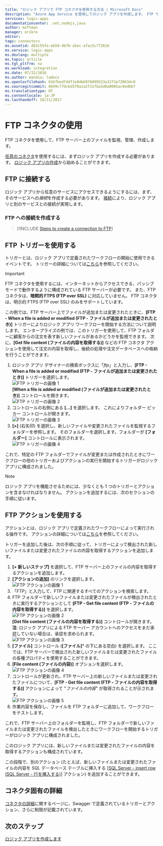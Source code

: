```yaml
---
title: "ロジック アプリで FTP コネクタを使用する方法 | Microsoft Docs"
description: "Azure App Service を使用してロジック アプリを作成します。 FTP サーバーに接続して、ファイルを管理します。 FTP サーバーのファイルのアップロード、更新、取得、削除など、多様なアクションを実行できます。"
services: logic-apps
documentationcenter: .net,nodejs,java
author: msftman
manager: erikre
editor: 
tags: connectors
ms.assetid: d83c55fe-eb59-4b7b-a5ec-afac5c772616
ms.service: logic-apps
ms.devlang: multiple
ms.topic: article
ms.tgt_pltfrm: na
ms.workload: integration
ms.date: 07/22/2016
ms.author: mandia; ladocs
ms.openlocfilehash: 61bfbedfd4f1e84b6976099323a32f3a720634c0
ms.sourcegitcommit: 6699c77dcbd5f8a1a2f21fba3d0a0005ac9ed6b7
ms.translationtype: HT
ms.contentlocale: ja-JP
ms.lasthandoff: 10/11/2017
---
```

# <a name="get-started-with-the-ftp-connector"></a>FTP コネクタの使用
FTP コネクタを使用して、FTP サーバー上のファイルを監視、管理、作成します。 

[任意のコネクタ](apis-list.md)を使用するには、まずロジック アプリを作成する必要があります。 [ロジック アプリの作成](../logic-apps/logic-apps-create-a-logic-app.md)から始めることができます。

## <a name="connect-to-ftp"></a>FTP に接続する
ロジック アプリから任意のサービスにアクセスできるようにするには、まず、そのサービスへの*接続*を作成する必要があります。 [接続](connectors-overview.md)により、ロジック アプリと別のサービスとの接続が実現します。  

### <a name="create-a-connection-to-ftp"></a>FTP への接続を作成する
> [!INCLUDE [Steps to create a connection to FTP](../../includes/connectors-create-api-ftp.md)]
> 
> 

## <a name="use-a-ftp-trigger"></a>FTP トリガーを使用する
トリガーとは、ロジック アプリで定義されたワークフローの開始に使用できるイベントです。 トリガーの詳細については[こちら](../logic-apps/logic-apps-what-are-logic-apps.md#logic-app-concepts)を参照してください。  

> [!IMPORTANT]
> FTP コネクタを使用するには、インターネットからアクセスできる、パッシブ モードで動作するように構成されている FTP サーバーが必要です。 また、FTP コネクタは、**暗黙的 FTPS (FTP over SSL)** に対応していません。 FTP コネクタは、明示的 FTPS (FTP over SSL) のみをサポートしています。  
> 
> 

この例では、FTP サーバー上でファイルが追加または変更されたときに、**[FTP - When a file is added or modified (FTP - ファイルが追加または変更されたとき)]** トリガーによりロジック アプリ ワークフローを開始する方法について説明します。 エンタープライズの例では、このトリガーを使用して、FTP フォルダーに顧客からの注文を表す新しいファイルがあるかどうかを監視できます。  次に、**[Get file content (ファイルの内容を取得する)]** などの FTP コネクタ アクションを使用して注文の内容を取得し、後続の処理や注文データベースへの格納を行うことができます。

1. ロジック アプリ デザイナーの検索ボックスに「*ftp*」と入力し、**[FTP - When a file is added or modified (FTP - ファイルが追加または変更されたとき)]** トリガーを選択します。   
   ![FTP トリガーの画像 1](./media/connectors-create-api-ftp/ftp-trigger-1.png)  
   **[When a file is added or modified (ファイルが追加または変更されたとき)]** コントロールを開きます。  
   ![FTP トリガーの画像 2](./media/connectors-create-api-ftp/ftp-trigger-2.png)  
2. コントロールの右側にある **[...]** を選択します。 これによりフォルダー ピッカー コントロールが開きます。  
   ![FTP トリガーの画像 3](./media/connectors-create-api-ftp/ftp-trigger-3.png)  
3. **[>]** (右矢印) を選択し、新しいファイルや変更されたファイルを監視するフォルダーを参照します。 そのフォルダーを選択します。フォルダーが **[フォルダー]** コントロールに表示されます。  
   ![FTP トリガーの画像 4](./media/connectors-create-api-ftp/ftp-trigger-4.png)   

これで、特定の FTP フォルダーでファイルが変更または作成されたときにワークフローの他のトリガーおよびアクションの実行を開始するトリガーがロジック アプリに構成されました。 

> [!NOTE]
> ロジック アプリを機能させるためには、少なくとも 1 つのトリガーとアクションを含まなければなりません。 アクションを追加するには、次のセクションの手順に従います。  
> 
> 

## <a name="use-a-ftp-action"></a>FTP アクションを使用する
アクションとは、ロジック アプリで定義されたワークフローによって実行される操作です。 アクションの詳細については[こちら](../logic-apps/logic-apps-what-are-logic-apps.md#logic-app-concepts)を参照してください。  

トリガーを追加した後は、次の手順に従って、トリガーによって検出された新しいファイルまたは変更されたファイルの内容を取得するアクションを追加します。    

1. **[+ 新しいステップ]** を選択して、FTP サーバー上のファイルの内容を取得するアクションを追加します。  
2. **[アクションの追加]** のリンクを選択します。  
   ![FTP アクションの画像 1](./media/connectors-create-api-ftp/ftp-action-1.png)  
3. 「*FTP*」と入力して、FTP に関連するすべてのアクションを検索します。
4. FTP フォルダーで新しいファイルまたは変更されたファイルが検出されたときに実行するアクションとして **[FTP - Get file content (FTP - ファイルの内容を取得する)]** を選択します。      
   ![FTP アクションの画像 2](./media/connectors-create-api-ftp/ftp-action-2.png)  
   **[Get file content (ファイルの内容を取得する)]** コントロールが開きます。 **注**: ロジック アプリによる FTP サーバー アカウントへのアクセスをまだ承認していない場合は、承認を求められます。  
   ![FTP アクションの画像 3](./media/connectors-create-api-ftp/ftp-action-3.png)   
5. **[ファイル]** コントロール (**[ファイル]*** の下にある空白) を選択します。 ここでは、FTP サーバーで検出された新しいファイルまたは変更されたファイルの各種プロパティを使用することができます。  
6. **[File content (ファイルの内容)]** オプションを選択します。  
   ![FTP アクションの画像 4](./media/connectors-create-api-ftp/ftp-action-4.png)   
7. コントロールが更新され、FTP サーバー上の新しいファイルまたは変更されたファイルについて、**[FTP - Get file content (FTP - ファイルの内容を取得する)]** アクションによって "*ファイルの内容*" が取得されることが示されます。      
   ![FTP アクションの画像 5](./media/connectors-create-api-ftp/ftp-action-5.png)     
8. 作業内容を保存し、ファイルを FTP フォルダーに追加して、ワークフローをテストします。    

これで、FTP サーバー上のフォルダーを監視し、FTP フォルダーで新しいファイルまたは変更されたファイルを検出したときにワークフローを開始するトリガーがロジック アプリに構成されました。 

このロジック アプリには、新しいファイルまたは変更されたファイルの内容を取得するアクションも構成されています。

この段階で、別のアクション (たとえば、新しいファイルまたは変更されたファイルの内容を SQL データベース テーブルに挿入する [[SQL Server - insert row (SQL Server - 行を挿入する)]](connectors-create-api-sqlazure.md) アクション) を追加することができます。  

## <a name="connector-specific-details"></a>コネクタ固有の詳細

[コネクタの詳細](/connectors/ftpconnector/)に関するページに、Swagger で定義されているトリガーとアクション、さらに制限が記載されています。 

## <a name="next-steps"></a>次のステップ
[ロジック アプリを作成します](../logic-apps/logic-apps-create-a-logic-app.md)

